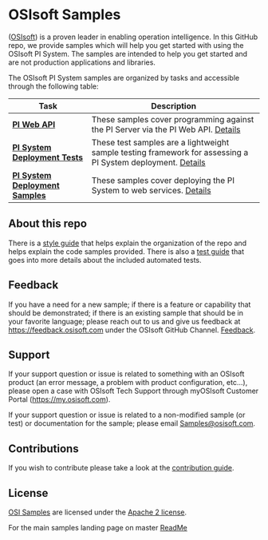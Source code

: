 # OSIsoft Samples

([OSIsoft](https://www.osisoft.com/)) is a proven leader in enabling operation intelligence. In this GitHub repo, we provide samples which will help you get started with using the OSIsoft PI System. The samples are intended to help you get started and are not production applications and libraries.

The OSIsoft PI System samples are organized by tasks and accessible through the following table:

| Task                                                                         | Description                                                                                                                                           |
| ---------------------------------------------------------------------------- | ----------------------------------------------------------------------------------------------------------------------------------------------------- |
| **<a href="piwebapi_samples/">PI Web API</a>**                               | These samples cover programming against the PI Server via the PI Web API. <a href="piwebapi_samples/">Details</a>                                     |
| **<a href="PI-System-Deployment-Tests/">PI System Deployment Tests</a>**     | These test samples are a lightweight sample testing framework for assessing a PI System deployment. <a href="PI-System-Deployment-Tests/">Details</a> |
| **<a href="PI-System-Deployment-Samples/">PI System Deployment Samples</a>** | These samples cover deploying the PI System to web services. <a href="PI-System-Deployment-Samples/">Details</a>                                      |

## About this repo

There is a [style guide](StyleGuide.md) that helps explain the organization of the repo and helps explain the code samples provided. There is also a [test guide](test_guide.md) that goes into more details about the included automated tests.

## Feedback

If you have a need for a new sample; if there is a feature or capability that should be demonstrated; if there is an existing sample that should be in your favorite language; please reach out to us and give us feedback at https://feedback.osisoft.com under the OSIsoft GitHub Channel. [Feedback](https://feedback.osisoft.com/forums/922279-osisoft-github).

## Support

If your support question or issue is related to something with an OSIsoft product (an error message, a problem with product configuration, etc...), please open a case with OSIsoft Tech Support through myOSIsoft Customer Portal (https://my.osisoft.com).

If your support question or issue is related to a non-modified sample (or test) or documentation for the sample; please email Samples@osisoft.com.

## Contributions

If you wish to contribute please take a look at the [contribution guide](CONTRIBUTING.md).

## License

[OSI Samples](https://github.com/osisoft/OSI-Samples) are licensed under the [Apache 2 license](LICENSE.md).

For the main samples landing page on master [ReadMe](https://github.com/osisoft/OSI-Samples)

